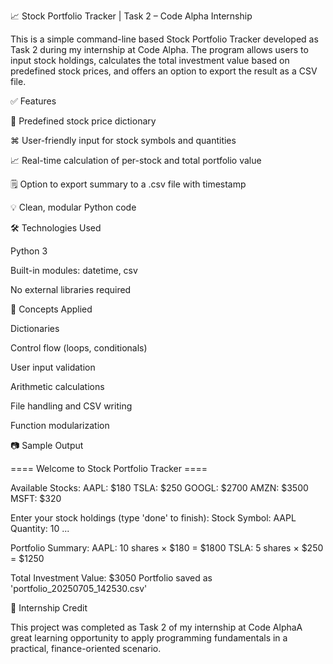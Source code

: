 📈 Stock Portfolio Tracker | Task 2 – Code Alpha Internship

This is a simple command-line based Stock Portfolio Tracker developed as Task 2 during my internship at Code Alpha. The program allows users to input stock holdings, calculates the total investment value based on predefined stock prices, and offers an option to export the result as a CSV file.

✅ Features

📌 Predefined stock price dictionary

⌘ User-friendly input for stock symbols and quantities

📈 Real-time calculation of per-stock and total portfolio value

🗒️ Option to export summary to a .csv file with timestamp

💡 Clean, modular Python code

🛠️ Technologies Used

Python 3

Built-in modules: datetime, csv

No external libraries required

🧠 Concepts Applied

Dictionaries

Control flow (loops, conditionals)

User input validation

Arithmetic calculations

File handling and CSV writing

Function modularization

📷 Sample Output

==== Welcome to Stock Portfolio Tracker ====

Available Stocks:
  AAPL: $180
  TSLA: $250
  GOOGL: $2700
  AMZN: $3500
  MSFT: $320

Enter your stock holdings (type 'done' to finish):
Stock Symbol: AAPL
Quantity: 10
...

Portfolio Summary:
  AAPL: 10 shares × $180 = $1800
  TSLA: 5 shares × $250 = $1250

Total Investment Value: $3050
Portfolio saved as 'portfolio_20250705_142530.csv'

📌 Internship Credit

This project was completed as Task 2 of my internship at Code AlphaA great learning opportunity to apply programming fundamentals in a practical, finance-oriented scenario.


